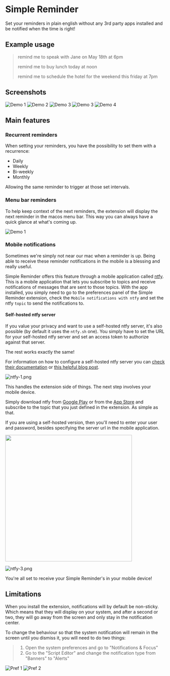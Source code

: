 # Simple Reminder

Set your reminders in plain english without any 3rd party apps installed and be notified when the time is right!

## Example usage

> remind me to speak with Jane on May 18th at 6pm
> 
> remind me to buy lunch today at noon
> 
> remind me to schedule the hotel for the weekend this friday at 7pm

## Screenshots

![Demo 1](metadata/simple-reminder-1.png)
![Demo 2](metadata/simple-reminder-2.png)
![Demo 3](metadata/simple-reminder-3.png)
![Demo 3](metadata/simple-reminder-4.png)
![Demo 4](metadata/simple-reminder-5.png)

## Main features

### Recurrent reminders

When setting your reminders, you have the possibility to set them with a recurrence:

- Daily
- Weekly
- Bi-weekly
- Monthly

Allowing the same reminder to trigger at those set intervals.

### Menu bar reminders

To help keep context of the next reminders, the extension will display the next reminder in the macos menu bar. This way you can always have a quick glance at what's coming up.

![Demo 1](media/menu-bar.png)

### Mobile notifications

Sometimes we're simply not near our mac when a reminder is up. Being able to receive these reminder notifications in the mobile is a blessing and really useful.

Simple Reminder offers this feature through a mobile application called [ntfy](https://docs.ntfy.sh/). This is a mobile application that lets you subscribe to topics and receive notifications of messages that are sent to those topics.
With the app installed, you simply need to go to the preferences panel of the Simple Reminder extension, check the `Mobile notifications with ntfy` and set the ntfy `topic` to send the notifications to.

#### Self-hosted ntfy server

If you value your privacy and want to use a self-hosted ntfy server, it's also possible (by default it uses the `ntfy.sh` one).
You simply have to set the URL for your self-hosted ntfy server and set an access token to authorize against that server.

The rest works exactly the same!

For information on how to configure a self-hosted ntfy server you can [check their documentation](https://docs.ntfy.sh/config/#access-tokens) or [this helpful blog post](https://medium.com/@williamdonze/ntfy-self-hosted-notification-service-0f3eada6e657).

![ntfy-1.png](media/ntfy-1.png)

This handles the extension side of things. The next step involves your mobile device.

Simply download ntfy from [Google Play](https://play.google.com/store/apps/details?id=io.heckel.ntfy) or from the [App Store](https://apps.apple.com/us/app/ntfy/id1625396347) and subscribe to the topic that you just defined in the extension. As simple as that.

If you are using a self-hosted version, then you'll need to enter your user and password, besides specifying the server url in the mobile application.

<img src="https://media.giphy.com/media/v1.Y2lkPTc5MGI3NjExODQxOTU2ODk1ZDNkZGIxMDliNDUxMDI5MjBlZWVlYWMyZjgwZWFmNyZlcD12MV9pbnRlcm5hbF9naWZzX2dpZklkJmN0PWc/upd24i7KoatmzLw34v/giphy.gif" width="400">

![ntfy-3.png](media/ntfy-3.png)

You're all set to receive your Simple Reminder's in your mobile device!

## Limitations

When you install the extension, notifications will by default be non-sticky. Which means that they will display on your system, and after a second or two, they will go away from the screen and only stay in the notification center.

To change the behaviour so that the system notification will remain in the screen until you dismiss it, you will need to do two things:

> 1. Open the system preferences and go to "Notifications & Focus"
> 2. Go to the "Script Editor" and change the notification type from "Banners" to "Alerts"

![Pref 1](media/pref-1.png)
![Pref 2](media/pref-2.png)
